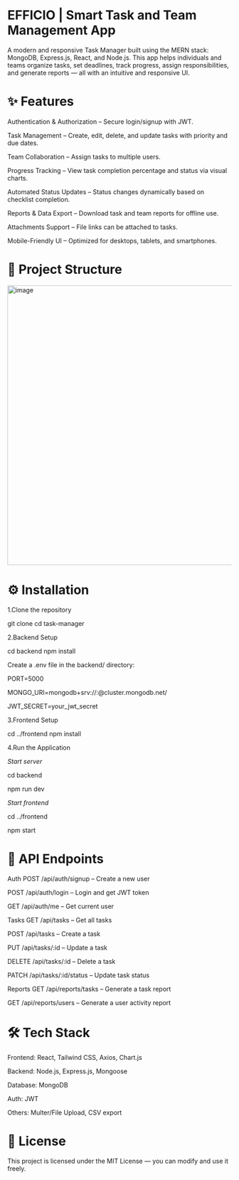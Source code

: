 # EFFICIO | Smart Task and Team Management App

A modern and responsive Task Manager built using the MERN stack: MongoDB, Express.js, React, and Node.js.
This app helps individuals and teams organize tasks, set deadlines, track progress, assign responsibilities, and generate reports — all with an intuitive and responsive UI.

# ✨ Features
Authentication & Authorization – Secure login/signup with JWT.

Task Management – Create, edit, delete, and update tasks with priority and due dates.

Team Collaboration – Assign tasks to multiple users.

Progress Tracking – View task completion percentage and status via visual charts.

Automated Status Updates – Status changes dynamically based on checklist completion.

Reports & Data Export – Download task and team reports for offline use.

Attachments Support – File links can be attached to tasks.

Mobile-Friendly UI – Optimized for desktops, tablets, and smartphones.

# 📂 Project Structure
<img width="907" height="629" alt="image" src="https://github.com/user-attachments/assets/a0ec936f-9ca2-4188-b5d5-420b6d4f44b1" />



# ⚙ Installation

1.Clone the repository

git clone <your-repo-url>
cd task-manager

2.Backend Setup

cd backend
npm install

Create a .env file in the backend/ directory:

PORT=5000

MONGO_URI=mongodb+srv://<username>:<password>@cluster.mongodb.net/<dbname>

JWT_SECRET=your_jwt_secret

3.Frontend Setup

cd ../frontend
npm install

4.Run the Application

*Start server*

cd backend

npm run dev

*Start frontend*

cd ../frontend

npm start

# 🔌 API Endpoints

Auth
POST /api/auth/signup – Create a new user

POST /api/auth/login – Login and get JWT token

GET /api/auth/me – Get current user

Tasks
GET /api/tasks – Get all tasks

POST /api/tasks – Create a task

PUT /api/tasks/:id – Update a task

DELETE /api/tasks/:id – Delete a task

PATCH /api/tasks/:id/status – Update task status

Reports
GET /api/reports/tasks – Generate a task report

GET /api/reports/users – Generate a user activity report

# 🛠 Tech Stack

Frontend: React, Tailwind CSS, Axios, Chart.js

Backend: Node.js, Express.js, Mongoose

Database: MongoDB

Auth: JWT

Others: Multer/File Upload, CSV export


# 📜 License
This project is licensed under the MIT License — you can modify and use it freely.
